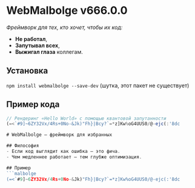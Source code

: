 # WebMalbolge v666.0.0  
*Фреймворк для тех, кто хочет, чтобы их код:*  
- **Не работал**,  
- **Запутывал всех**,  
- **Выжигал глаза** коллегам.  

## Установка  
`npm install webmalbolge --save-dev` (шутка, этот пакет не существует)  

## Пример кода  
```js
// Рендеринг «Hello World» с помощью квантовой запутанности  
(=<`#9]~6ZY32Vx/4Rs+0No-&Jk)"Fh}|Bcy?`=*z]Kw%oG4UUS0/@-ejc(:'8dc

# WebMalbolge — фреймворк для избранных  

## Философия  
- Если код выглядит как ошибка — это фича.  
- Чем медленнее работает — тем глубже оптимизация.  

## Пример  
```malbolge
(=<`#9]~6ZY32Vx/4Rs+0No-&Jk)"Fh}|Bcy?`=*z]Kw%oG4UUS0/@-ejc(:'8dc
